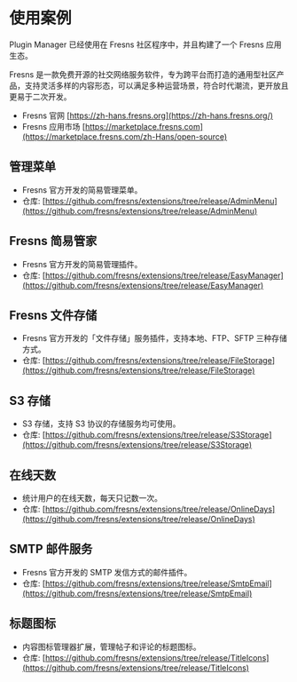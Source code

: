 # 使用案例

Plugin Manager 已经使用在 Fresns 社区程序中，并且构建了一个 Fresns 应用生态。

Fresns 是一款免费开源的社交网络服务软件，专为跨平台而打造的通用型社区产品，支持灵活多样的内容形态，可以满足多种运营场景，符合时代潮流，更开放且更易于二次开发。

- Fresns 官网 [https://zh-hans.fresns.org](https://zh-hans.fresns.org/)
- Fresns 应用市场 [https://marketplace.fresns.com](https://marketplace.fresns.com/zh-Hans/open-source)

## 管理菜单

- Fresns 官方开发的简易管理菜单。
- 仓库: [https://github.com/fresns/extensions/tree/release/AdminMenu](https://github.com/fresns/extensions/tree/release/AdminMenu)

## Fresns 简易管家

- Fresns 官方开发的简易管理插件。
- 仓库: [https://github.com/fresns/extensions/tree/release/EasyManager](https://github.com/fresns/extensions/tree/release/EasyManager)

## Fresns 文件存储

- Fresns 官方开发的「文件存储」服务插件，支持本地、FTP、SFTP 三种存储方式。
- 仓库: [https://github.com/fresns/extensions/tree/release/FileStorage](https://github.com/fresns/extensions/tree/release/FileStorage)

## S3 存储

- S3 存储，支持 S3 协议的存储服务均可使用。
- 仓库: [https://github.com/fresns/extensions/tree/release/S3Storage](https://github.com/fresns/extensions/tree/release/S3Storage)

## 在线天数

- 统计用户的在线天数，每天只记数一次。
- 仓库: [https://github.com/fresns/extensions/tree/release/OnlineDays](https://github.com/fresns/extensions/tree/release/OnlineDays)

## SMTP 邮件服务

- Fresns 官方开发的 SMTP 发信方式的邮件插件。
- 仓库: [https://github.com/fresns/extensions/tree/release/SmtpEmail](https://github.com/fresns/extensions/tree/release/SmtpEmail)

## 标题图标

- 内容图标管理器扩展，管理帖子和评论的标题图标。
- 仓库: [https://github.com/fresns/extensions/tree/release/TitleIcons](https://github.com/fresns/extensions/tree/release/TitleIcons)
